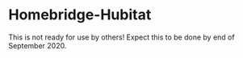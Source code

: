 # Homebridge-Hubitat


This is not ready for use by others! Expect this to be done by end of September 2020.







